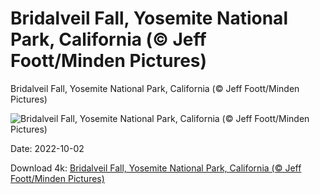 # Bridalveil Fall, Yosemite National Park, California (© Jeff Foott/Minden Pictures)

Bridalveil Fall, Yosemite National Park, California (© Jeff Foott/Minden Pictures)

![Bridalveil Fall, Yosemite National Park, California (© Jeff Foott/Minden Pictures)](https://bing.com/th?id=OHR.BridalVeilFalls_EN-US8055892423_UHD.jpg&w=1024&h=576)

Date: 2022-10-02

Download 4k: [Bridalveil Fall, Yosemite National Park, California (© Jeff Foott/Minden Pictures)](https://bing.com/th?id=OHR.BridalVeilFalls_EN-US8055892423_UHD.jpg)

